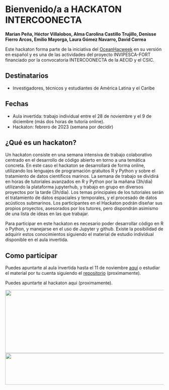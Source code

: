 # Bienvenido/a a HACKATON INTERCOONECTA
**Marian Peña, Héctor Villalobos, Alma Carolina Castillo Trujillo, Denisse Fierro Arcos, Emilio Mayorga, Laura Gómez Navarro, David Correa** 


Este hackaton forma parte de la iniciativa del [OceanHacweek](https://oceanhackweek.github.io/) en su versión en español y es una de las actividades del proyecto INVIPESCA-FORT financiado por la convocatoria INTERCOONECTA de la AECID y el CSIC. 

## Destinatarios
- Investigadores, técnicos y estudiantes de América Latina y el Caribe

## Fechas
- Aula invertida: trabajo individual entre el 28 de noviembre y el 9 de diciembre (más dos horas de tutoría online).
- Hackaton: febrero de 2023 (semana por decidir)

## ¿Qué es un hackaton?
Un hackaton consiste en una semana intensiva de trabajo colaborativo centrado en el desarrollo de código abierto en torno a una temática concreta. En este caso el hackaton se desarrollará de forma online, utilizando los lenguajes de programación gratuitos R y Python y sobre el tratamiento de datos científicos marinos. La semana de trabajo se dividirá en horas de tutoriales avanzados en R y Python por la mañana (3h/dia) utilizando la plataforma jupyterhub, y trabajo en grupo en diversos proyectos por la tarde (3h/dia). Los temas principales de los tutoriales serán el tratamiento de datos espaciales y temporales, y el procesado de datos acústicos submarinos. Los participantes en el Hackaton podrán diseñar sus propios proyectos, asesorados por los tutores, pero dispondrán asimismo de una lista de ideas en las que trabajar. 

Para participar en este hackaton es necesario poder desarrollar código en R o Python, y manejarse en el uso de Jupyter y github. Existe la posibilidad de adquirir estos conocimientos siguiendo el material de estudio individual disponible en el aula invertida. 

## Como participar
Puedes apuntarte al aula invertida hasta el 11 de noviembre [aqui](https://intercoonecta.aecid.es/programaci%C3%B3n-de-actividades/introducci-n-al-uso-de-software-de-c-digo-abierto-aplicado-al-an-lisis-de-datos-oceanogr-ficos-y-gesti-n-pesquera) o estudiar el material por tu cuenta siguiendo el [repositorio](https://github.com/Intercoonecta/Aula-invertida) (proximamente).

Puedes apuntarte al hackaton aqui (proximamente).


<img     style="float: left;" src="https://user-images.githubusercontent.com/1233089/195077108-5636a1c3-4de0-4df5-9118-9e9bb9beb1c9.png" width="600" height="200"> 

<img     style="float: right;" src="https://user-images.githubusercontent.com/1233089/196215480-6d175c9b-2291-4627-832f-56c76e9b5ff5.png" width="800" height="100">


